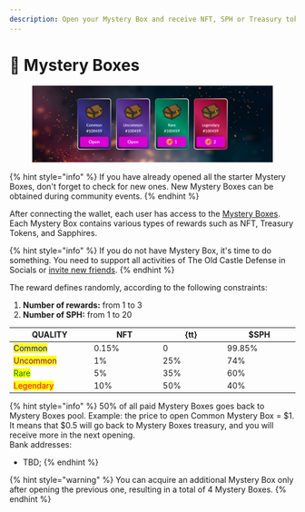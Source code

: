 ```yaml
---
description: Open your Mystery Box and receive NFT, SPH or Treasury tokens.
---
```


# 🎁 Mystery Boxes

<figure><img src=".gitbook/assets/mystery_boxes_Beam_$MC.png" alt=""><figcaption></figcaption></figure>

{% hint style="info" %}
If you have already opened all the starter Mystery Boxes, don't forget to check for new ones. 
New Mystery Boxes can be obtained during community events.
{% endhint %}

After connecting the wallet, each user has access to 
the [Mystery Boxes](https://theoldcastle.xyz/{bn}/{tt}/mysterybox). Each Mystery Box contains various 
types of rewards such as NFT, Treasury Tokens, and Sapphires.

{% hint style="info" %}
If you do not have Mystery Box, it's time to do something. You need to support all activities of The 
Old Castle Defense in Socials or [invite new friends](decentralized-referral-system-drs.md).
{% endhint %}

The reward defines randomly, according to the following constraints:
1. **Number of rewards:** from 1 to 3
2. **Number of SPH:** from 1 to 20

<table>
  <thead>
    <tr>
      <th width="220">QUALITY</th>
      <th width="220">NFT</th>
      <th width="220">{tt}</th>
      <th width="220">$SPH</th>
    </tr>
  </thead>
  <tbody>
    <tr>
      <td><mark style="color:blue;">Common</mark></td>
      <td>0.15%</td>
      <td>0</td>
      <td>99.85%</td>
    </tr>
    <tr>
      <td><mark style="color:purple;">Uncommon</mark></td>
      <td>1%</td>
      <td>25%</td>
      <td>74%</td>
    </tr>
    <tr>
      <td><mark style="color:green;">Rare</mark></td>
      <td>5%</td>
      <td>35%</td>
      <td>60%</td>
    </tr>
    <tr>
      <td><mark style="color:red;">Legendary</mark> </td>
      <td>10%</td>
      <td>50%</td>
      <td>40%</td>
    </tr>
  </tbody>
</table>

{% hint style="info" %}
50% of all paid Mystery Boxes goes back to Mystery Boxes pool. 
Example: the price to open Common Mystery Box = $1. It means that $0.5 will go back to Mystery Boxes 
treasury, and you will receive more in the next opening.\
Bank addresses:
* TBD;
{% endhint %}

{% hint style="warning" %}
You can acquire an additional Mystery Box only after opening the previous one, resulting in a total 
of 4 Mystery Boxes.
{% endhint %}